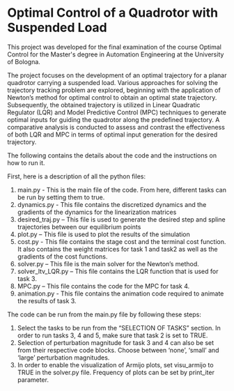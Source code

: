 # Optimal Control of a Quadrotor with Suspended Load

This project was developed for the final examination of the course Optimal Control for the Master's degree in Automation Engineering at the University of Bologna.

The project focuses on the development of an optimal trajectory for a planar quadrotor carrying a suspended load. Various approaches for solving the trajectory tracking problem are explored, beginning with the application of Newton’s method for optimal control to obtain an optimal state trajectory. Subsequently, the obtained trajectory is utilized in Linear Quadratic Regulator (LQR) and Model Predictive Control (MPC) techniques to generate optimal inputs for guiding the quadrotor along the predefined trajectory. A comparative analysis is conducted to assess and contrast the effectiveness of both LQR and MPC in terms of optimal input generation for the desired trajectory.

The following contains the details about the code and the instructions on how to run it.

First, here is a description of all the python files:
1) main.py - This is the main file of the code. From here, different tasks can be run by setting them to true.
2) dynamics.py - This file contains the discretized dynamics and the gradients of the dynamics for the linearization matrices
3) desired_traj.py – This file is used to generate the desired step and spline trajectories between our equilibrium points
4) plot.py – This file is used to plot the results of the simulation
5) cost.py -  This file contains the stage cost and the terminal cost function. It also contains the weight matrices for task 1 and task2 as well as the gradients of the cost functions.
6) solver.py – This file is the main solver for the Newton’s method. 
7) solver_ltv_LQR.py – This file contains the LQR function that is used for task 3.
8) MPC.py – This file contains the code for the MPC for task 4.
9) animation.py - This file contains the animation code required to animate the results of task 3.

The code can be run from the main.py file by following these steps:
1) Select the tasks to be run from the “SELECTION OF TASKS” section. In order to run tasks 3, 4 and 5, make sure that task 2 is set to TRUE.
2) Selection of perturbation magnitude for task 3 and 4 can also be set from their respective code blocks. Choose between ‘none’, ‘small’ and ‘large’ perturbation magnitudes.
3) In order to enable the visualization of Armijo plots, set visu_armijo to TRUE in the solver.py file. Frequency of plots can be set by print_iter parameter. 
